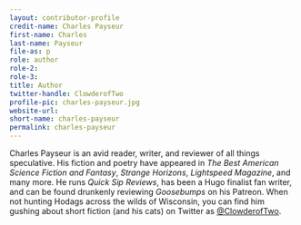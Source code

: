 ```yaml
---
layout: contributor-profile
credit-name: Charles Payseur
first-name: Charles
last-name: Payseur
file-as: p
role: author
role-2:
role-3:
title: Author
twitter-handle: ClowderofTwo
profile-pic: charles-payseur.jpg
website-url:
short-name: charles-payseur
permalink: charles-payseur
---
```

Charles Payseur is an avid reader, writer, and reviewer of all things speculative. His fiction and poetry have appeared in _The Best American Science Fiction and Fantasy_, _Strange Horizons_, _Lightspeed Magazine_, and many more. He runs _Quick Sip Reviews_, has been a Hugo finalist fan writer, and can be found drunkenly reviewing _Goosebumps_ on his Patreon. When not hunting Hodags across the wilds of Wisconsin, you can find him gushing about short fiction (and his cats) on Twitter as [@ClowderofTwo](https://www.twitter.come/ClowderofTwo).
